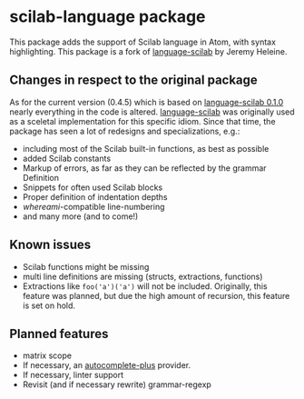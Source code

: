 # scilab-language package

This package adds the support of Scilab language in Atom, with syntax highlighting.
This package is a fork of [language-scilab](https://atom.io/packages/language-scilab) by Jeremy Heleine.

## Changes in respect to the original package
As for the current version (0.4.5) which is based on [language-scilab 0.1.0](https://github.com/JeremyHeleine/language-scilab/tree/f68888450e46ce23e1f8847b85cef49a31bf96fb) nearly everything in the code is altered. [language-scilab](https://atom.io/packages/language-scilab) was originally used as a sceletal implementation for this specific idiom. Since that time, the package has seen a lot of redesigns and specializations, e.g.:

  - including most of the Scilab built-in functions, as best as possible
  - added Scilab constants
  - Markup of errors, as far as they can be reflected by the grammar Definition
  - Snippets for often used Scilab blocks
  - Proper definition of indentation depths
  - *whereami*-compatible line-numbering
  - and many more (and to come!)

## Known issues
  - Scilab functions might be missing
  - multi line definitions are missing (structs, extractions, functions)
  - Extractions like `foo('a')('a')` will not be included.
    Originally, this feature was planned, but due the high amount of recursion, this feature is set on hold.

## Planned features
  - matrix scope
  - If necessary, an [autocomplete-plus]() provider.
  - If necessary, linter support
  - Revisit (and if necessary rewrite) grammar-regexp
